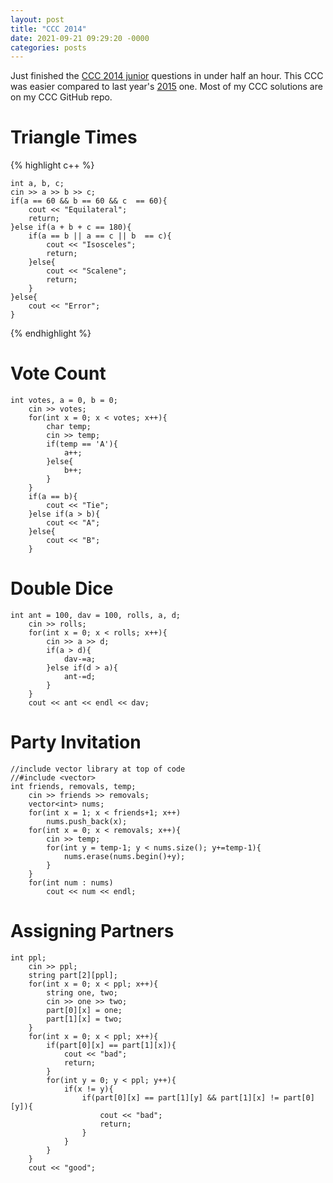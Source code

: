```yaml
---
layout: post
title: "CCC 2014"
date: 2021-09-21 09:29:20 -0000
categories: posts
---
```


Just finished the [CCC 2014 junior](https://www.cemc.uwaterloo.ca/contests/computing/2014/stage%201/juniorEn.pdf) questions in under half an hour. This CCC was 
easier compared to last year's [2015](https://www.cemc.uwaterloo.ca/contests/computing/2015/stage%201/juniorEn.pdf) one. Most of my CCC solutions are on my CCC 
GitHub repo.

# Triangle Times
{% highlight c++ %}

    int a, b, c;
    cin >> a >> b >> c;
    if(a == 60 && b == 60 && c  == 60){
        cout << "Equilateral";
        return;
    }else if(a + b + c == 180){
        if(a == b || a == c || b  == c){
            cout << "Isosceles";
            return;
        }else{
            cout << "Scalene";
            return;
        }
    }else{
        cout << "Error";
    }

{% endhighlight %}

# Vote Count
```
int votes, a = 0, b = 0;
    cin >> votes;
    for(int x = 0; x < votes; x++){
        char temp;
        cin >> temp;
        if(temp == 'A'){
            a++;
        }else{
            b++;
        }
    }
    if(a == b){
        cout << "Tie";
    }else if(a > b){
        cout << "A";
    }else{
        cout << "B";
    }
```

# Double Dice
```
int ant = 100, dav = 100, rolls, a, d;
    cin >> rolls;
    for(int x = 0; x < rolls; x++){
        cin >> a >> d;
        if(a > d){
            dav-=a;
        }else if(d > a){
            ant-=d;
        }
    }
    cout << ant << endl << dav;
```

# Party Invitation
```
//include vector library at top of code 
//#include <vector>
int friends, removals, temp;
    cin >> friends >> removals;
    vector<int> nums;
    for(int x = 1; x < friends+1; x++)
        nums.push_back(x);
    for(int x = 0; x < removals; x++){
        cin >> temp;
        for(int y = temp-1; y < nums.size(); y+=temp-1){
            nums.erase(nums.begin()+y);
        }
    }
    for(int num : nums)
        cout << num << endl;
```

# Assigning Partners
```
int ppl;
    cin >> ppl;
    string part[2][ppl];
    for(int x = 0; x < ppl; x++){
        string one, two;
        cin >> one >> two;
        part[0][x] = one;
        part[1][x] = two;
    }
    for(int x = 0; x < ppl; x++){
        if(part[0][x] == part[1][x]){
            cout << "bad";
            return;
        }
        for(int y = 0; y < ppl; y++){
            if(x != y){
                if(part[0][x] == part[1][y] && part[1][x] != part[0][y]){
                    cout << "bad";
                    return;
                }
            }
        }
    }
    cout << "good";
```
